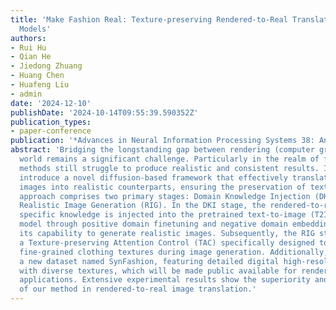 ```yaml
---
title: 'Make Fashion Real: Texture-preserving Rendered-to-Real Translation with Diffusion
  Models'
authors:
- Rui Hu
- Qian He
- Jiedong Zhuang
- Huang Chen
- Huafeng Liu
- admin
date: '2024-12-10'
publishDate: '2024-10-14T09:55:39.590352Z'
publication_types:
- paper-conference
publication: '*Advances in Neural Information Processing Systems 38: Annual Conference on Neural Information Processing Systems (NeurIPS)*'
abstract: 'Bridging the longstanding gap between rendering (computer graphics) and the real
  world remains a significant challenge. Particularly in the realm of fashion, existing
  methods still struggle to produce realistic and consistent results. In this paper, we
  introduce a novel diffusion-based framework that effectively translates rendered
  images into realistic counterparts, ensuring the preservation of texture details. Our
  approach comprises two primary stages: Domain Knowledge Injection (DKI) and
  Realistic Image Generation (RIG). In the DKI stage, the rendered-to-real domain
  specific knowledge is injected into the pretrained text-to-image (T2I) diffusion
  model through positive domain finetuning and negative domain embedding, enhancing
  its capability to generate realistic images. Subsequently, the RIG stage employs
  a Texture-preserving Attention Control (TAC) specifically designed to maintain
  fine-grained clothing textures during image generation. Additionally, we introduce
  a new dataset named SynFashion, featuring detailed digital high-resolution clothing
  with diverse textures, which will be made public available for rendered fashion
  applications. Extensive experimental results show the superiority and effectiveness
  of our method in rendered-to-real image translation.'
---
```


